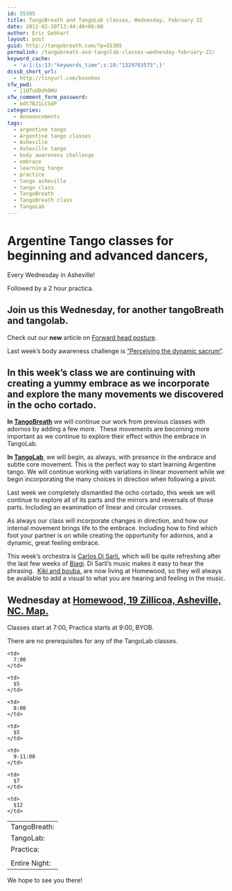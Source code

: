 ```yaml
---
id: 55305
title: TangoBreath and TangoLab classes, Wednesday, February 22
date: 2012-02-20T13:44:48+00:00
author: Eric Gebhart
layout: post
guid: http://tangobreath.com/?p=55305
permalink: /tangobreath-and-tangolab-classes-wednesday-february-22/
keyword_cache:
  - 'a:1:{s:13:"keywords_time";s:10:"1329763575";}'
dcssb_short_url:
  - http://tinyurl.com/bsnokmv
sfw_pwd:
  - j1UTuUDdh0HU
sfw_comment_form_password:
  - bdt7BJ1LCSdP
categories:
  - Announcements
tags:
  - argentine tango
  - Argentine tango classes
  - Asheville
  - Asheville tango
  - body awareness challenge
  - embrace
  - learning tango
  - practice
  - tango asheville
  - tango class
  - TangoBreath
  - TangoBreath class
  - TangoLab
---
```

# Argentine Tango classes for beginning and advanced dancers,
  
Every Wednesday in Asheville!

Followed by a 2 hour practica.

## **Join us this Wednesday, for another tangoBreath and tangolab.**

Check out our **new** article on [Forward head posture](http://tangobreath.com/forward-head-posture-and-argentine-tango/).
  
Last week&#8217;s body awareness challenge is [&#8220;Perceiving the dynamic sacrum&#8221;](http://tangobreath.com/perceiving-the-dynamic-sacrum/ "Perceiving the dynamic sacrum").

## In this week&#8217;s class we are continuing with creating a yummy embrace as we incorporate and explore the many movements we discovered in the ocho cortado.

**In [TangoBreath](http://tangobreath.com/tangobreath/ "TangoBreath, the practice of Argentine tango movement")** we will continue our work from previous classes with adornos by adding a few more.  These movements are becoming more important as we continue to explore their effect within the embrace in TangoLab.

**In [TangoLab ](http://tangobreath.com/tangolab/ "Tangolab, Argentine tango class.")** we will begin, as always, with presence in the embrace and subtle core movement. This is the perfect way to start learning Argentine tango. We will continue working with variations in linear movement while we begin incorporating the many choices in direction when following a pivot.

Last week we completely dismantled the ocho cortado, this week we will continue to explore all of its parts and the mirrors and reversals of those parts. Including an examination of linear and circular crosses.

As always our class will incorporate changes in direction, and how our internal movement brings life to the embrace. Including how to find which foot your partner is on while creating the opportunity for adornos, and a dynamic, great feeling embrace.

This week&#8217;s orchestra is [Carlos Di Sarli](http://www.todotango.com/english/creadores/cdisarli.html "Carlos Di Sarli")**,** which will be quite refreshing after the last few weeks of [Biagi](http://www.todotango.com/english/creadores/rbiagi.asp "Rodolfo Biagi"). Di Sarli&#8217;s music makes it easy to hear the phrasing.  [Kiki and bouba,](http://www.muratandmichelle.com/LECTURE/LECTURE/Home.html "Murat's musicality lecture.") are now living at Homewood, so they will always be available to add a visual to what you are hearing and feeling in the music.

## Wednesday at [Homewood, 19 Zillicoa, Asheville, NC. Map.](http://maps.google.com/maps?q=19+zillicoa+street+asheville+nc&um=1&ie=UTF-8&hq=&hnear=0x88598b51baff27bd:0x6de4259c7666e42e,19+Zillicoa+St,+Asheville,+NC+28801&gl=us&ei=WgDyTvXJB8Sltwf6s6zPBg&sa=X&oi=geocode_result&ct=title&resnum=1&ved=0CCAQ8gEwAA)

Classes start at 7:00, Practica starts at 9:00, BYOB.

There are no prerequisites for any of the TangoLab classes.

<table>
  <tr>
    <td>
      TangoBreath:
    </td>
    
    <td>
      7:00
    </td>
    
    <td>
      $5
    </td>
  </tr>
  
  <tr>
    <td>
      TangoLab:
    </td>
    
    <td>
      8:00
    </td>
    
    <td>
      $5
    </td>
  </tr>
  
  <tr>
    <td>
      Practica:
    </td>
    
    <td>
      9-11:00
    </td>
    
    <td>
      $7
    </td>
  </tr>
  
  <tr>
    <td colspan="3">
    </td>
  </tr>
  
  <tr>
    <td colspan="2">
      Entire Night:
    </td>
    
    <td>
      $12
    </td>
  </tr>
</table>

We hope to see you there!